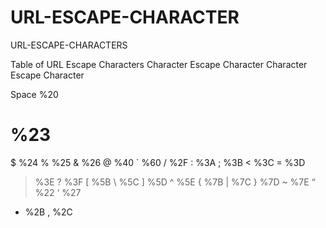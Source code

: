 # URL-ESCAPE-CHARACTER
URL-ESCAPE-CHARACTERS

Table of URL Escape Characters
Character	Escape Character	Character	Escape Character

Space	%20
#	%23
$	%24	
%	%25
&	%26	
@	%40
`	%60	
/	%2F
:	%3A	
;	%3B
<	%3C	
=	%3D
>	%3E	
?	%3F
[	%5B	
\	%5C
]	%5D	
^	%5E
{	%7B	
|	%7C
}	%7D	
~	%7E
“	%22	
‘	%27
+	%2B	
,	%2C
